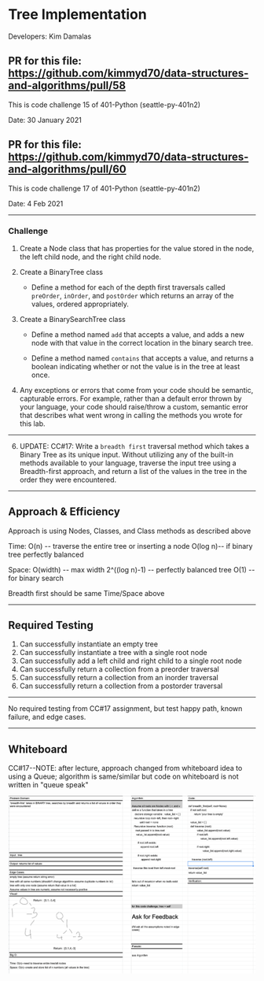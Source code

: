 # Tree Implementation

Developers: Kim Damalas

## PR for this file: https://github.com/kimmyd70/data-structures-and-algorithms/pull/58

This is code challenge 15 of 401-Python (seattle-py-401n2)

Date: 30 January 2021

## PR for this file: https://github.com/kimmyd70/data-structures-and-algorithms/pull/60

This is code challenge 17 of 401-Python (seattle-py-401n2)

Date: 4 Feb 2021
____________________
### Challenge 

1. Create a Node class that has properties for the value stored in the node, the left child node, and the right child node.

2. Create a BinaryTree class

    - Define a method for each of the depth first traversals called `preOrder`, `inOrder`, and `postOrder` which returns an array of the values, ordered appropriately.

3. Create a BinarySearchTree class

    - Define a method named `add` that accepts a value, and adds a new node with that value in the correct location in the binary search tree.

    - Define a method named `contains` that accepts a value, and returns a boolean indicating whether or not the value is in the tree at least once.

4. Any exceptions or errors that come from your code should be semantic, capturable errors. For example, rather than a default error thrown by your language, your code should raise/throw a custom, semantic error that describes what went wrong in calling the methods you wrote for this lab.

----
6. UPDATE: CC#17: Write a `breadth first` traversal method which takes a Binary Tree as its unique input. Without utilizing any of the built-in methods available to your language, traverse the input tree using a Breadth-first approach, and return a list of the values in the tree in the order they were encountered.

__________

## Approach & Efficiency

Approach is using Nodes, Classes, and Class methods as described above


Time:   O(n) -- traverse the entire tree or inserting a node
        O(log n)-- if binary tree perfectly balanced

Space:  O(width) -- max width
        2^((log n)-1) -- perfectly balanced tree
        O(1) -- for binary search

Breadth first should be same Time/Space above
_____________
## Required Testing

1. Can successfully instantiate an empty tree
2. Can successfully instantiate a tree with a single root node
3. Can successfully add a left child and right child to a single root node
4. Can successfully return a collection from a preorder traversal
5. Can successfully return a collection from an inorder traversal
6. Can successfully return a collection from a postorder traversal

_________________

No required testing from CC#17 assignment, but test happy path, known failure, and edge cases.

_________________

## Whiteboard

CC#17--NOTE: after lecture, approach changed from whiteboard idea to using a Queue; algorithm is same/similar but code on whiteboard is not written in "queue speak"

![Whiteboard for Breadth First](./images/breadth-first-whiteboard.png)
